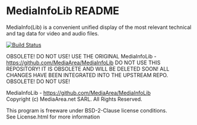 # MediaInfoLib README

MediaInfo(Lib) is a convenient unified display of the most relevant technical and tag data for video and audio files.

[![Build Status](https://travis-ci.org/MediaArea/MediaInfoLib.svg?branch=master)](https://travis-ci.org/MediaArea/MediaInfoLib)

OBSOLETE! DO NOT USE!
USE THE ORIGINAL MediaInfoLib - https://github.com/MediaArea/MediaInfoLib
DO NOT USE THIS REPOSITORY! IT IS OBSOLETE AND WILL BE DELETED SOON!
ALL CHANGES HAVE BEEN INTEGRATED INTO THE UPSTREAM REPO.
OBSOLETE! DO NOT USE!


MediaInfoLib - https://github.com/MediaArea/MediaInfoLib  
Copyright (c) MediaArea.net SARL. All Rights Reserved.

This program is freeware under BSD-2-Clause license conditions.  
See License.html for more information
